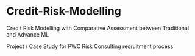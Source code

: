 # Credit-Risk-Modelling
Credit Risk Modelling with Comparative Assessment between Traditional and Advance ML

Project / Case Study for PWC Risk Consulting recruitment process



